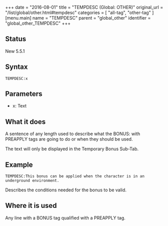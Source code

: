 +++
date = "2016-08-01"
title = "TEMPDESC (Global: OTHER)"
original_url = "/list/global/other.html#tempdesc"
categories = [ "all-tag", "other-tag" ]
[menu.main]
    name = "TEMPDESC"
    parent = "global_other"
    identifier = "global_other_TEMPDESC"
+++

## Status

New 5.5.1

## Syntax

`TEMPDESC:x`

## Parameters

-   x: Text



What it does
------------

A sentence of any length used to describe what the BONUS: with PREAPPLY
tags are going to do or when they should be used.

The text will only be displayed in the Temporary Bonus Sub-Tab.

Example
-------

`TEMPDESC:This bonus can be applied when the character is in an underground environment.`

Describes the conditions needed for the bonus to be valid.

Where it is used
----------------

Any line with a BONUS tag qualified with a PREAPPLY tag.

